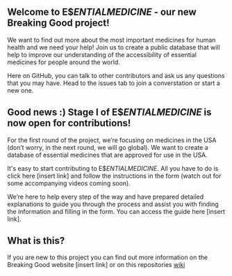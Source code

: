 ## Welcome to E$$ENTIAL MEDICINE$ - our new Breaking Good project! 

We want to find out more about the most important medicines for human health and we need your help! Join us to create a public database that will help to improve our understanding of the accessibility of essential medicines for people around the world.

Here on GitHub, you can talk to other contributors and ask us any questions that you may have. Head to the issues tab to join a converstation or start a new one.

## Good news :) Stage I of E$$ENTIAL MEDICINE$ is now open for contributions!

For the first round of the project, we’re focusing on medicines in the USA (don’t worry, in the next round, we will go global). We want to create a database of essential medicines that are approved for use in the USA.

It's easy to start contributing to E$$ENTIAL MEDICINE$. All you have to do is click here [insert link] and follow the instructions in the form (watch out for some accompanying videos coming soon). 

We’re here to help every step of the way and have prepared detailed explanations to guide you through the process and assist you with finding the information and filling in the form. You can access the guide here [insert link].

## What is this?
If you are new to this project you can find out more information on the Breaking Good website [insert link] or on this repositories [wiki](https://github.com/TheBreakingGoodProject/Essential-Medicines/wiki)

